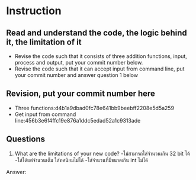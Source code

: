﻿# Instruction

## Read and understand the code, the logic behind it, the limitation of it
* Revise the code such that it consists of three addition functions, input, process and output, put your commit number below.
* Revise the code such that it can accept input from command line, put your commit number and answer question 1 below

## Revision, put your commit number here
* Three functions:d4b1a9dbad0fc78e641bb9beebff2208e5d5a259
* Get input from command line:456b3e6f4ffc19e876a1ddc5edad52a1c9313ade

## Questions
1. What are the limitations of your new code?
-ไม่สามารถใส่จำนวนเกิน 32 bit ได้
-ใส่ได้แต่จำนวนเต็ม ใส่ทศนิยมไม่ได้
-ใส่จำนวนที่มีขนาดเกิน int ไม่ได้

Answer: